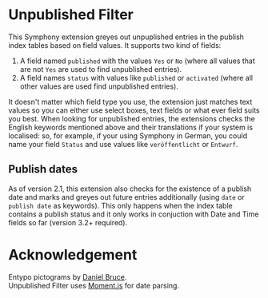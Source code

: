 # Unpublished Filter

This Symphony extension greyes out unpuplished entries in the publish index tables based on field values. It supports two kind of fields:

1. A field named `published` with the values `Yes` or `No` (where all values that are not `Yes` are used to find unpublished entries).
2. A field names `status` with values like `published` or `activated` (where all other values are used find unpublished entries).

It doesn't matter which field type you use, the extension just matches text values so you can either use select boxes, text fields or what ever field suits you best. When looking for unpublished entries, the extensions checks the English keywords mentioned above and their translations if your system is localised: so, for example, if your using Symphony in German, you could name your field `Status` and use values like `veröffentlicht` or `Entwurf`.

## Publish dates

As of version 2.1, this extension also checks for the existence of a publish date and marks and greyes out future entries additionally (using `date` or `publish date` as keywords). This only happens when the index table contains a publish status and it only works in conjuction with Date and Time fields so far (version 3.2+ required).

# Acknowledgement

Entypo pictograms by [Daniel Bruce](http://www.entypo.com).  
Unpublished Filter uses [Moment.js](http://momentjs.com) for date parsing.